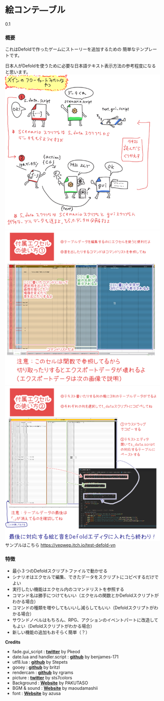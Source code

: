 # 絵コンテ―ブル
0.1

### 概要
これはDefoldで作ったゲームにストーリーを追加するための
簡単なテンプレートです。  

日本人がDefoldを使うために必要な日本語テキスト表示方法の参考程度になると思います。  
![setumei](https://github.com/yeqwep/story_table/blob/master/setumei.png)  
![setumei_ex](https://github.com/yeqwep/Story_Table/blob/master/setumei_ex.PNG)  
![setumei_ex2](https://github.com/yeqwep/Story_Table/blob/master/setumei_ex2.PNG)  
サンプルはこちら
https://yeqwep.itch.io/test-defold-vn

### 特徴
- 最小３つのDefoldスクリプトファイルで動かせる
- シナリオはエクセルで編集、できたデータをスクリプトにコピペするだけでよい
- 実行したい機能はエクセル内のコマンドリストを参照する
- コマンド名は勝手につけてもいい（エクセルの関数とかDefoldスクリプトがわかる場合）
- コマンドの種類を増やしてもいいし減らしてもいい（Defoldスクリプトがわかる場合）
- サウンドノベルはもちろん、RPG、アクションのイベントパートに改造してもよい（Defoldスクリプトがわかる場合）
- 新しい機能の追加もおそらく簡単（？）

**Credits**
- fade.gui_script : [**twitter**](https://twitter.com/Pkeod) by Pkeod
- date.lua and handler.script : [**github**](https://github.com/benjames-171/defold-games) by benjames-171
- utf8.lua : [**github**](https://github.com/Stepets/utf8.lua) by Stepets
- gooey : [**github**](https://github.com/britzl/gooey) by britzl
- rendercam : [**github**](https://github.com/rgrams/rendercam) by rgrams
- picture  : [**twitter**](https://twitter.com/sts7colors) by sts7colors
- Background : [**Website**](https://www.pakutaso.com) by PAKUTASO
- BGM & sound :  [**Website**](https://maoudamashii.jokersounds.com/music_rule.html) by maoudamashii
- font :  [**Website**](http://azukifont.com/index.html) by azusa
